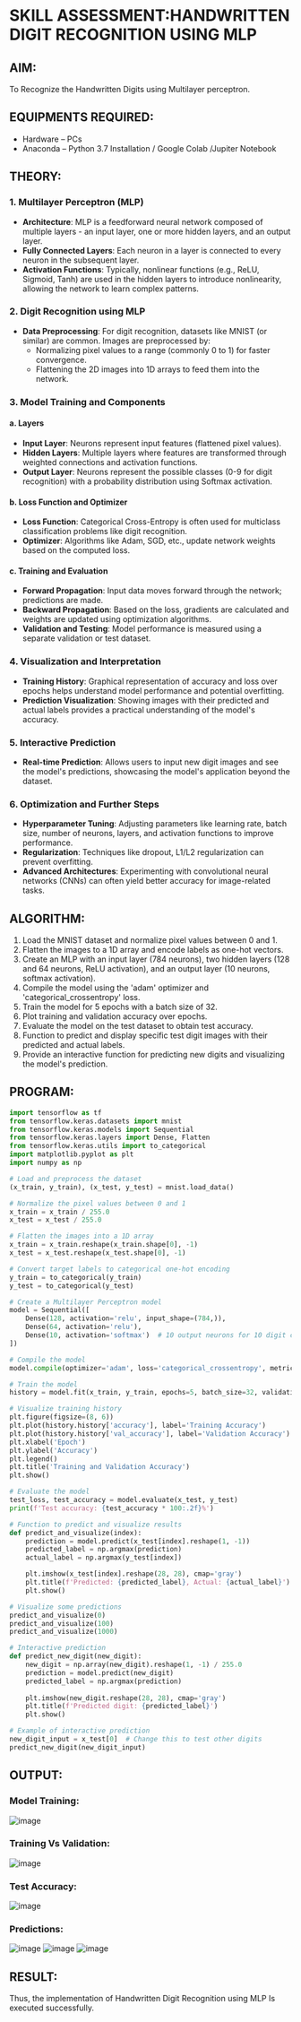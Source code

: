 # SKILL ASSESSMENT:HANDWRITTEN DIGIT RECOGNITION USING MLP
## AIM:
To Recognize the Handwritten Digits using Multilayer perceptron.
##  EQUIPMENTS REQUIRED:
* Hardware – PCs
* Anaconda – Python 3.7 Installation / Google Colab /Jupiter Notebook
## THEORY:
### 1. **Multilayer Perceptron (MLP)**
- **Architecture**: MLP is a feedforward neural network composed of multiple layers - an input layer, one or more hidden layers, and an output layer.
- **Fully Connected Layers**: Each neuron in a layer is connected to every neuron in the subsequent layer.
- **Activation Functions**: Typically, nonlinear functions (e.g., ReLU, Sigmoid, Tanh) are used in the hidden layers to introduce nonlinearity, allowing the network to learn complex patterns.

### 2. **Digit Recognition using MLP**
- **Data Preprocessing**: For digit recognition, datasets like MNIST (or similar) are common. Images are preprocessed by:
    - Normalizing pixel values to a range (commonly 0 to 1) for faster convergence.
    - Flattening the 2D images into 1D arrays to feed them into the network.

### 3. **Model Training and Components**

#### a. **Layers**
- **Input Layer**: Neurons represent input features (flattened pixel values).
- **Hidden Layers**: Multiple layers where features are transformed through weighted connections and activation functions.
- **Output Layer**: Neurons represent the possible classes (0-9 for digit recognition) with a probability distribution using Softmax activation.

#### b. **Loss Function and Optimizer**
- **Loss Function**: Categorical Cross-Entropy is often used for multiclass classification problems like digit recognition.
- **Optimizer**: Algorithms like Adam, SGD, etc., update network weights based on the computed loss.

#### c. **Training and Evaluation**
- **Forward Propagation**: Input data moves forward through the network; predictions are made.
- **Backward Propagation**: Based on the loss, gradients are calculated and weights are updated using optimization algorithms.
- **Validation and Testing**: Model performance is measured using a separate validation or test dataset.

### 4. **Visualization and Interpretation**
- **Training History**: Graphical representation of accuracy and loss over epochs helps understand model performance and potential overfitting.
- **Prediction Visualization**: Showing images with their predicted and actual labels provides a practical understanding of the model's accuracy.

### 5. **Interactive Prediction**
- **Real-time Prediction**: Allows users to input new digit images and see the model's predictions, showcasing the model's application beyond the dataset.

### 6. **Optimization and Further Steps**
- **Hyperparameter Tuning**: Adjusting parameters like learning rate, batch size, number of neurons, layers, and activation functions to improve performance.
- **Regularization**: Techniques like dropout, L1/L2 regularization can prevent overfitting.
- **Advanced Architectures**: Experimenting with convolutional neural networks (CNNs) can often yield better accuracy for image-related tasks.

## ALGORITHM:
1. Load the MNIST dataset and normalize pixel values between 0 and 1.
2. Flatten the images to a 1D array and encode labels as one-hot vectors.
3. Create an MLP with an input layer (784 neurons), two hidden layers (128 and 64 neurons, ReLU activation), and an output layer (10 neurons, softmax activation).
4. Compile the model using the 'adam' optimizer and 'categorical_crossentropy' loss.
5. Train the model for 5 epochs with a batch size of 32.
6. Plot training and validation accuracy over epochs.
7. Evaluate the model on the test dataset to obtain test accuracy.
8. Function to predict and display specific test digit images with their predicted and actual labels.
9. Provide an interactive function for predicting new digits and visualizing the model's prediction.

## PROGRAM:
```PYTHON
import tensorflow as tf
from tensorflow.keras.datasets import mnist
from tensorflow.keras.models import Sequential
from tensorflow.keras.layers import Dense, Flatten
from tensorflow.keras.utils import to_categorical
import matplotlib.pyplot as plt
import numpy as np

# Load and preprocess the dataset
(x_train, y_train), (x_test, y_test) = mnist.load_data()

# Normalize the pixel values between 0 and 1
x_train = x_train / 255.0
x_test = x_test / 255.0

# Flatten the images into a 1D array
x_train = x_train.reshape(x_train.shape[0], -1)
x_test = x_test.reshape(x_test.shape[0], -1)

# Convert target labels to categorical one-hot encoding
y_train = to_categorical(y_train)
y_test = to_categorical(y_test)

# Create a Multilayer Perceptron model
model = Sequential([
    Dense(128, activation='relu', input_shape=(784,)),
    Dense(64, activation='relu'),
    Dense(10, activation='softmax')  # 10 output neurons for 10 digit classes
])

# Compile the model
model.compile(optimizer='adam', loss='categorical_crossentropy', metrics=['accuracy'])

# Train the model
history = model.fit(x_train, y_train, epochs=5, batch_size=32, validation_data=(x_test, y_test))

# Visualize training history
plt.figure(figsize=(8, 6))
plt.plot(history.history['accuracy'], label='Training Accuracy')
plt.plot(history.history['val_accuracy'], label='Validation Accuracy')
plt.xlabel('Epoch')
plt.ylabel('Accuracy')
plt.legend()
plt.title('Training and Validation Accuracy')
plt.show()

# Evaluate the model
test_loss, test_accuracy = model.evaluate(x_test, y_test)
print(f'Test accuracy: {test_accuracy * 100:.2f}%')

# Function to predict and visualize results
def predict_and_visualize(index):
    prediction = model.predict(x_test[index].reshape(1, -1))
    predicted_label = np.argmax(prediction)
    actual_label = np.argmax(y_test[index])

    plt.imshow(x_test[index].reshape(28, 28), cmap='gray')
    plt.title(f'Predicted: {predicted_label}, Actual: {actual_label}')
    plt.show()

# Visualize some predictions
predict_and_visualize(0)
predict_and_visualize(100)
predict_and_visualize(1000)

# Interactive prediction
def predict_new_digit(new_digit):
    new_digit = np.array(new_digit).reshape(1, -1) / 255.0
    prediction = model.predict(new_digit)
    predicted_label = np.argmax(prediction)
    
    plt.imshow(new_digit.reshape(28, 28), cmap='gray')
    plt.title(f'Predicted digit: {predicted_label}')
    plt.show()

# Example of interactive prediction
new_digit_input = x_test[0]  # Change this to test other digits
predict_new_digit(new_digit_input)
```
## OUTPUT:
### Model Training:
![image](https://github.com/Rithigasri/Ex-6-Handwritten-Digit-Recognition-using-MLP/assets/93427256/b865a908-9ad0-4be1-a495-a9f5e07d20f1)
### Training Vs Validation:
![image](https://github.com/Rithigasri/Ex-6-Handwritten-Digit-Recognition-using-MLP/assets/93427256/a88cf829-30a0-448d-8ce9-f355c1341872)
### Test Accuracy:
![image](https://github.com/Rithigasri/Ex-6-Handwritten-Digit-Recognition-using-MLP/assets/93427256/9dde2c6d-e5e2-4d64-a254-5eb60c7189de)

### Predictions:
![image](https://github.com/Rithigasri/Ex-6-Handwritten-Digit-Recognition-using-MLP/assets/93427256/6aa7dfe9-acee-4b33-924a-e828d5d54464)
![image](https://github.com/Rithigasri/Ex-6-Handwritten-Digit-Recognition-using-MLP/assets/93427256/71021d89-1852-4c13-b3c7-cb7064e97ebc)
![image](https://github.com/Rithigasri/Ex-6-Handwritten-Digit-Recognition-using-MLP/assets/93427256/5a051d8d-2026-45b5-abd3-7e6b30e7cec5)

## RESULT:
Thus, the implementation of Handwritten Digit Recognition using MLP Is executed successfully.
